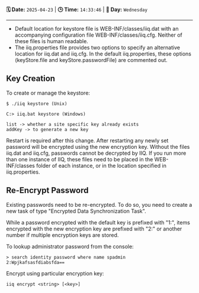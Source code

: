 **🗓️ Date:** `2025-04-23` | **🕒 Time:** `14:33:46` | **📅 Day:** `Wednesday`

---

* Default location for keystore file is WEB-INF/classes/iiq.dat with an accompanying configuration file WEB-INF/classes/iiq.cfg. Neither of these files is human readable.
* The iiq.properties file provides two options to specify an alternative location for iiq.dat and iiq.cfg. In the default iiq.properties, these options (keyStore.file and keyStore.passwordFile) are commented out.

## Key Creation

To create or manage the keystore:
```
$ ./iiq keystore (Unix)

C:> iiq.bat keystore (Windows)
```

```
list -> whether a site specific key already exists
addKey -> to generate a new key
```
Restart is required after this change. 
After restarting any newly set password will be encrypted using the new encryption key. 
Without the files iiq.dat and iiq.cfg, passwords cannot be decrypted by IIQ. 
If you run more than one instance of IIQ, these files need to be placed in the WEB-INF/classes folder of each instance, or in the location specified in iiq.properties.


## Re-Encrypt Password

Existing passwords need to be re-encrypted. 
To do so, you need to create a new task of type "Encrypted Data Synchronization Task".

While a password encrypted with the default key is prefixed with "1:", items encrypted with the new encryption key are prefixed with "2:" or another number if multiple encryption keys are stored. 

To lookup administrator password from the console:
```
> search identity password where name spadmin
2:Wpjkafsasfdiabsfda==
```

Encrypt using particular encryption key:
```
iiq encrypt <string> [<key>]
```
